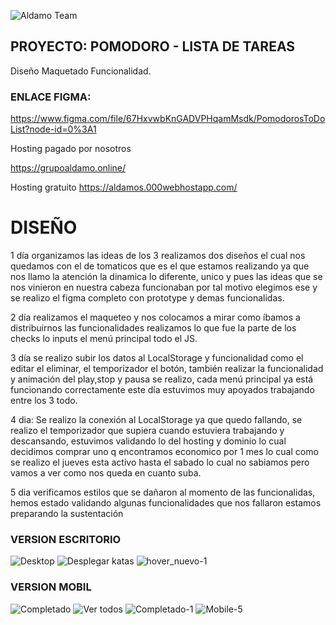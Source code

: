 ![Aldamo Team](https://user-images.githubusercontent.com/58921913/138895570-1616a7ee-30ba-4c7a-a029-bbbfd7ad3a18.png)


##                                            PROYECTO: POMODORO - LISTA DE TAREAS

Diseño
Maquetado 
Funcionalidad.

###                                                  ENLACE FIGMA:
https://www.figma.com/file/67HxvwbKnGADVPHqamMsdk/PomodorosToDoList?node-id=0%3A1

Hosting pagado por nosotros

https://grupoaldamo.online/

Hosting gratuito
https://aldamos.000webhostapp.com/





#
# DISEÑO

1 día organizamos las ideas de los 3 realizamos dos diseños el cual nos quedamos con el de tomaticos que es el que estamos realizando ya que nos llamo la atención la dinamica lo diferente, unico y pues las ideas que se nos vinieron en nuestra cabeza funcionaban por tal motivo elegimos  ese y se  realizo el figma completo con prototype y demas funcionalidas.


2 día realizamos el maqueteo y nos colocamos a mirar como íbamos a distribuirnos las funcionalidades realizamos lo que fue la parte de los checks lo inputs el menú principal todo el JS.


3 día se realizo subir los datos al LocalStorage y funcionalidad como el editar el eliminar, el temporizador el botón, también realizar la funcionalidad y animación del play,stop y pausa se realizo, cada menú principal ya está funcionando correctamente este día estuvimos muy apoyados trabajando entre los 3 todo.

4 dia:
Se realizo la conexión al LocalStorage ya que quedo fallando, se realizo el temporizador que supiera cuando estuviera trabajando y descansando, estuvimos validando lo del hosting y dominio lo cual decidimos comprar uno q encontramos economico por 1 mes lo cual como se realizo el jueves esta activo hasta el sabado lo cual no sabiamos pero vamos  a ver como nos queda en cuanto suba.

5 dia verificamos estilos que se dañaron al momento de las funcionalidas, hemos estado validando algunas funcionalidades que nos fallaron estamos preparando la sustentación


###                                          VERSION ESCRITORIO

![Desktop](https://user-images.githubusercontent.com/58921913/138895924-f67a0c59-40f2-47bf-8dbb-b5bca35790d9.jpg)
![Desplegar  katas](https://user-images.githubusercontent.com/58921913/138895962-8cfb9b72-2f17-48f3-bc6a-dc62a382ea73.jpg)
![hover_nuevo-1](https://user-images.githubusercontent.com/58921913/138896000-06e8d263-30b5-4953-bc9a-b931f81e7a14.jpg)




### VERSION MOBIL

![Completado](https://user-images.githubusercontent.com/58921913/138896188-9f6646f0-d76f-4cab-8fdc-ac0cfaf6bbff.jpg) 
![Ver todos](https://user-images.githubusercontent.com/58921913/138896218-a6c7da8e-3251-4cdb-b12b-a2f9b992bbfe.jpg)
![Completado-1](https://user-images.githubusercontent.com/58921913/138896204-8727b52f-008f-411a-914e-72e334a7401d.jpg) ![Mobile-5](https://user-images.githubusercontent.com/58921913/138896228-1907f958-3e78-4de3-85bf-d5ea75b5c7a9.jpg)




